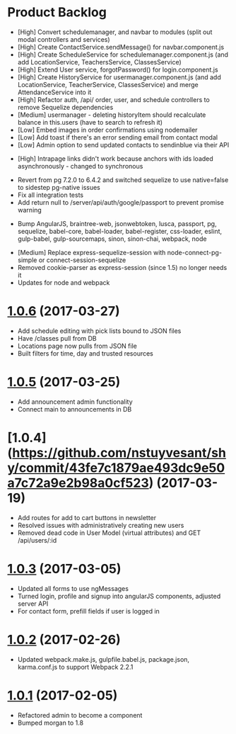 # Product Backlog
* [High] Convert schedulemanager, and navbar to modules (split out modal controllers and services)
* [High] Create ContactService.sendMessage() for navbar.component.js
* [High] Create ScheduleService for schedulemanager.component.js (and add LocationService, TeachersService, ClassesService)
* [High] Extend User service, forgotPassword() for login.component.js
* [High] Create HistoryService for usermanager.component.js (and add LocationService, TeacherService, ClassesService) and merge AttendanceService into it
* [High] Refactor auth, /api/ order, user, and schedule controllers to remove Sequelize dependencies
* [Medium] usermanager - deleting historyItem should recalculate balance in this.users (have to search to refresh it)
* [Low] Embed images in order confirmations using nodemailer
* [Low] Add toast if there's an error sending email from contact modal
* [Low] Admin option to send updated contacts to sendinblue via their API

<a name="1.0.11"></a>
* [High] Intrapage links didn't work because anchors with ids loaded asynchronously - changed to synchronous

<a name="1.0.10"></a>
* Revert from pg 7.2.0 to 6.4.2 and switched sequelize to use native=false to sidestep pg-native issues
* Fix all integration tests
* Add return null to /server/api/auth/google/passport to prevent promise warning

<a name="1.0.9"></a>
* Bump AngularJS, braintree-web, jsonwebtoken, lusca, passport, pg, sequelize, babel-core, babel-loader, babel-register, css-loader, eslint, gulp-babel, gulp-sourcemaps, sinon, sinon-chai, webpack, node

<a name="1.0.7"></a>
* [Medium] Replace express-sequelize-session with node-connect-pg-simple or connect-session-sequelize
* Removed cookie-parser as express-session (since 1.5) no longer needs it
* Updates for node and webpack

<a name="1.0.6"></a>
# [1.0.6](https://github.com/nstuyvesant/shy/commit/d40fe19cdf449f33f05104fdc9ae1d2d839b3574) (2017-03-27)
* Add schedule editing with pick lists bound to JSON files
* Have /classes pull from DB
* Locations page now pulls from JSON file
* Built filters for time, day and trusted resources

<a name="1.0.5"></a>
# [1.0.5](https://github.com/nstuyvesant/shy/commit/755fca80b3d4384046c695707c68cea61698ab4d) (2017-03-25)
* Add announcement admin functionality
* Connect main to announcements in DB

<a name="1.0.4"></a>
# [1.0.4] (https://github.com/nstuyvesant/shy/commit/43fe7c1879ae493dc9e50a7c72a9e2b98a0cf523) (2017-03-19)
* Add routes for add to cart buttons in newsletter
* Resolved issues with administratively creating new users
* Removed dead code in User Model (virtual attributes) and GET /api/users/:id

<a name="1.0.3"></a>
# [1.0.3](https://github.com/nstuyvesant/shy/commit/7a08eda14c4b45400f5a2eb712d09737b4b0f187) (2017-03-05)
* Updated all forms to use ngMessages
* Turned login, profile and signup into angularJS components, adjusted server API
* For contact form, prefill fields if user is logged in

<a name="1.0.2"></a>
# [1.0.2](https://github.com/nstuyvesant/shy/commit/42be8bdfa3dac68fea081d63cae1c31a05ef1235) (2017-02-26)
* Updated webpack.make.js, gulpfile.babel.js, package.json, karma.conf.js to support Webpack 2.2.1

<a name="1.0.1"></a>
# [1.0.1](https://github.com/nstuyvesant/shy/commit/88924435e32d8d019bebcb837968451e3a0b67e3) (2017-02-05)
* Refactored admin to become a component
* Bumped morgan to 1.8
